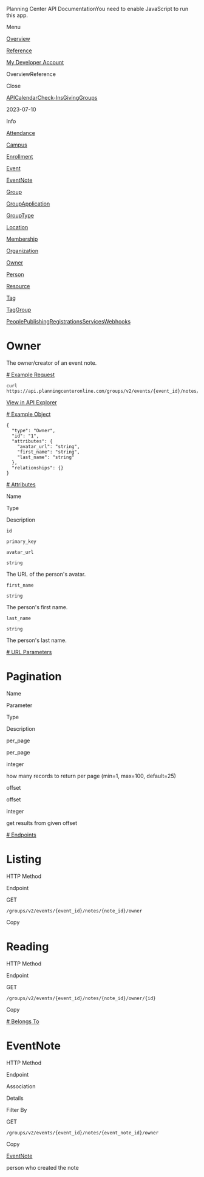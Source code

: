 Planning Center API DocumentationYou need to enable JavaScript to run this app.

Menu

[Overview](#/overview/)

[Reference](owner.md)

[My Developer Account](https://api.planningcenteronline.com/oauth/applications)

OverviewReference

Close

[API](#/apps/api)[Calendar](#/apps/calendar)[Check-Ins](#/apps/check-ins)[Giving](#/apps/giving)[Groups](#/apps/groups)

2023-07-10

Info

[Attendance](attendance.md)

[Campus](campus.md)

[Enrollment](enrollment.md)

[Event](event.md)

[EventNote](event_note.md)

[Group](group.md)

[GroupApplication](group_application.md)

[GroupType](group_type.md)

[Location](location.md)

[Membership](membership.md)

[Organization](organization.md)

[Owner](owner.md)

[Person](person.md)

[Resource](resource.md)

[Tag](tag.md)

[TagGroup](tag_group.md)

[People](#/apps/people)[Publishing](#/apps/publishing)[Registrations](#/apps/registrations)[Services](#/apps/services)[Webhooks](#/apps/webhooks)

# Owner

The owner/creator of an event note.

[# Example Request](#/apps/groups/2023-07-10/vertices/owner#example-request)

```
curl https://api.planningcenteronline.com/groups/v2/events/{event_id}/notes/{note_id}/owner
```

[View in API Explorer](https://api.planningcenteronline.com/explorer/groups/v2/events/{event_id}/notes/{note_id}/owner)

[# Example Object](#/apps/groups/2023-07-10/vertices/owner#example-object)

```
{
  "type": "Owner",
  "id": "1",
  "attributes": {
    "avatar_url": "string",
    "first_name": "string",
    "last_name": "string"
  },
  "relationships": {}
}
```

[# Attributes](#/apps/groups/2023-07-10/vertices/owner#attributes)

Name

Type

Description

`id`

`primary_key`

`avatar_url`

`string`

The URL of the person's avatar.

`first_name`

`string`

The person's first name.

`last_name`

`string`

The person's last name.

[# URL Parameters](#/apps/groups/2023-07-10/vertices/owner#url-parameters)

# Pagination

Name

Parameter

Type

Description

per\_page

per\_page

integer

how many records to return per page (min=1, max=100, default=25)

offset

offset

integer

get results from given offset

[# Endpoints](#/apps/groups/2023-07-10/vertices/owner#endpoints)

# Listing

HTTP Method

Endpoint

GET

`/groups/v2/events/{event_id}/notes/{note_id}/owner`

Copy

# Reading

HTTP Method

Endpoint

GET

`/groups/v2/events/{event_id}/notes/{note_id}/owner/{id}`

Copy

[# Belongs To](#/apps/groups/2023-07-10/vertices/owner#belongs-to)

# EventNote

HTTP Method

Endpoint

Association

Details

Filter By

GET

`/groups/v2/events/{event_id}/notes/{event_note_id}/owner`

Copy

[EventNote](event_note.md)

person who created the note